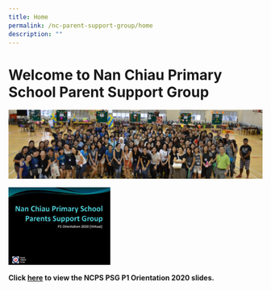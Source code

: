 ```yaml
---
title: Home
permalink: /nc-parent-support-group/home
description: ""
---
```

# Welcome to Nan Chiau Primary School Parent Support Group

![NCPS PSG](/images/NCPS%20PSG.png)

<img src="/images/psg-virtual-orientation-s.jpg"  
style="width:40%">

**Click [here](/files/ncps_psg_virtual_orientation_2020_updatedv1.pdf) to view the NCPS PSG P1 Orientation 2020 slides.**